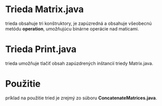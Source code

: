 # Trieda Matrix.java 
trieda obsahuje tri konštruktory, je zapúzredná a obsahuje všeobecnú metódu **operation**, umožňujúcu binárne operácie nad maticami.

# Trieda Print.java
trieda umožňuje tlačiť obsah zapúzdrených inštancií triedy Matrix.java.

# Použitie
príklad na použitie tried je zrejmý zo súboru **ConcatenateMatrices.java**.

